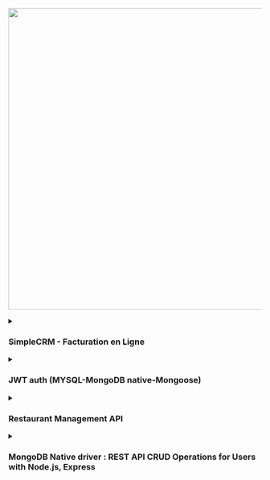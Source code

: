 <p align="center">
    <img src="https://skillicons.dev/icons?i=typescript,nodejs,expressjs,prisma,mongodb,mysql,postman" width="600px" />
</p>

<details>
  <summary><h3>SimpleCRM - Facturation en Ligne</h3></summary>
  <p>

**Overview**

SimpleCRM is a SaaS platform for online invoice management designed for businesses seeking a straightforward solution. The service offers a monthly subscription providing an all-in-one solution to simplify invoice management, accounting, and inventory control.

**Features**

* **Customer and Supplier Management:**
    * Creation of detailed company profiles (name, address, tax information, etc.)
    * Management of contact information
* **Product Management:**
    * Creation of product profiles with purchase and sale prices, margins, sizes, etc.
* **Inventory Management:**
    * Tracking of supplier replenishments
* **Invoicing:**
    * Creation of invoices with one or multiple products
    * Management of customer invoices
* **Order Management:**
    * Tracking of supplier orders
* **Other Features:**
    * Reporting and analysis
    * Integration with accounting software

**Business Rules**

* An invoice can contain one or more products.
* Each invoice is linked to a single customer.
* A product can be purchased from one or more suppliers.
* Each business can manage its invoices, customers, inventory, and suppliers.

**User Stories**

* As a sales manager, I want to manage the list of customers, invoices, and orders (read, add, delete, modify).

**Goals**

* Modeling and creation of the database.
* Development of an API to manage the business activities of subscribed clients.

**Technologies**

* **Web Server:** Node.js and Express
* **Database:** MySQL
* **ORM:** Prisma (recommended) or TypeORM

## Installation and Startup

1. Clone the repository.
2. Install dependencies with `npm install`.
3. Start the server with `nodemon`.

## Contribution

Contributions are welcome! Feel free to open issues or submit pull requests.

## License

This project is licensed under the MIT license. 


  </p>
</details>

<details>
  <summary><h3>JWT auth (MYSQL-MongoDB native-Mongoose)</h3></summary>

  <p>

  # JWT Authentication Example

Create a Node.js application that allows users to register, log in, and authenticate using JWT. Implement APIs for registration, login, and accessing a protected route using a well-organized project structure.


## Routes

### Register (/auth/register)

**Method:** POST

**Body:**

```json
{ 
  "email": "your-email",
  "password": "your-password" 
}
```

**Description:** Registers a new user by hashing the password and storing the user details.

### Login (/auth/login)

**Method:** POST

**Body:**

```json
{ 
  "email": "your-email",
  "password": "your-password" 
}
```

**Description:** Authenticates a user by verifying the password and generates a JWT if credentials are valid.

### Protected Route (/protected)

**Method:** GET

**Description:** Returns protected information if the JWT is valid.

    
  </p>
  
</details>


<details>
  <summary><h3>Restaurant Management API</h3></summary>

  <p>


# Restoran Chain Website Backend

This repository contains the backend code for the Restoran chain website, designed to improve the chain's marketing strategy and provide customers with an easy way to view meals, book tables, and learn more about the restaurant.

## Technologies Used

The backend is built using Node.js and Express, with a MySQL database and Prisma ORM. The template engine used is Ejs, and Nodemailer is used for sending emails, along with an email marketing service.

## Features

The backend includes the following features:

- Model and creation of the database
- Creation of necessary endpoints (Home, About, Contact, Meals, Send Email, Add Meal)
- Dynamic sections: meals, teams, restaurant coordinates of the Home page
- Sending a thank-you email to new newsletter subscribers
- Recording all necessary information about incoming requests in a text file

## Business Rules

The following business rules are implemented in the backend:

- A meal can have only one category
- A restaurant can employ one or more employees
- A restaurant can serve one or more meals
- The restaurant offers its customers the opportunity to subscribe to its newsletter

## Routes 


| Method | Path | Description | Request Body | Response | Authentication |
|---|---|---|---|---|---|
| GET | `/` | Retrieves information for the home page (featured meals, team members, restaurant details) | N/A | JSON object containing home page data | N/A |
| GET | `/about` | Retrieves content for the "About Us" page | N/A | JSON object containing About content | N/A |
| GET | `/contact` | Retrieves content for the "contact Us" page | N/A | JSON object containing Contact content | N/A |
| POST | `/contact` | Handles submissions from the contact form | JSON object containing name, email, and message | Success message (200 OK) or error message (400 Bad Request) | N/A |
| POST | `/newsletter` | Handles newsletter subscription requests | JSON object containing email | Confirmation message (201 Created) or error message (400 Bad Request) | N/A |
| POST | `/admin/meals` | (Bonus) Handles submissions for adding new meals | JSON object containing meal details | Confirmation message (201 Created), error message (400 Bad Request), or 401 Unauthorized | Admin authentication required |
| POST | `/admin/employees` | (Bonus) Handles submissions for adding new employees | JSON object containing employee details | Confirmation message (201 Created), error message (400 Bad Request), or 401 Unauthorized | Admin authentication required |


## Bonus Features

The following bonus features are also included:

- CSRF protection
- Table reservation
- Form to add meals
- Form to add employees
- Customization of the site to adapt it to each restaurant

## Installation

To install the backend, follow these steps:

1. Clone the repository
2. Install the dependencies using `npm install`
3. Set up the MySQL database and update the `.env` file with the database credentials
4. Run the Prisma migrations using `npx prisma migrate dev`
5. Start the server using `npm start`

## Contributing

Contributions are welcome! Please submit a pull request with any proposed changes.

## License

This project is licensed under the [MIT License](LICENSE).


    
  </p>
</details>


<details>
  <summary><h3>MongoDB Native driver : REST API CRUD Operations for Users with Node.js, Express</h3></summary>

  <p>

This repository contains a basic example of a REST API built with Node.js, Express, and MongoDB's native driver to perform CRUD operations on a `users` collection.

## Getting Started

1. **Clone the repository:**
   ```bash
   git clone https://github.com/your-username/users-api.git
   ```
2. **Install dependencies:**
   ```bash
   npm install
   ```
3. **Create a `.env` file:**
   ```
   MONGO_URI=mongodb://localhost:27017/your-database-name
   PORT=8080
   ```
   Replace `mongodb://localhost:27017/your-database-name` with your MongoDB connection string and `3000` with your desired port.
4. **Run the server:**
   ```bash
   npm start
   ```
   The server will start running at `http://localhost:3000`.

## API Endpoints

The API provides the following endpoints for user management:

| Endpoint           | Method | Description                                                                     |
|--------------------|--------|------------------------------------------------------------------------------|
| `/users`            | POST   | Create a new user                                                             |
| `/users`            | GET    | Retrieve all users                                                           |
| `/users/:id`       | GET    | Retrieve a user by ID                                                         |
| `/users/:id`       | PUT    | Update a user by ID                                                          |
| `/users/:id`       | DELETE | Delete a user by ID                                                          |

## User Model

The user model is defined in `models/User.js` and includes the following fields:

- `username` (string, unique)
- `email` (string, unique)
- `password` (string, hashed)
- `role` (string, optional)
- `createdAt` (date)
- `updatedAt` (date)

## Data Validation

Input data for each endpoint is validated against the user model schema to ensure consistency and data integrity.

## Error Handling

The API includes basic error handling mechanisms to catch and handle potential errors during database operations. Appropriate error messages are returned to the client in case of failures.

## Testing

The API can be tested using a tool like Postman or similar. You can send requests to the specified endpoints with valid or invalid data to verify the correct functionality of each CRUD operation.

## Further Improvements

- Implement authentication and authorization to secure the API.
- Add features like password reset or account verification.
- Implement pagination for handling large numbers of users.
- Implement more robust error handling and logging.

## Contributing

Contributions are welcome! Please feel free to open issues or submit pull requests.

This project provides a basic foundation for building a user management API. You can extend it by adding more functionalities and features as required.

    
  </p>
</details>
